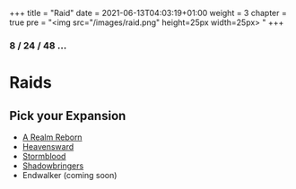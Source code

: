 +++
title = "Raid"
date = 2021-06-13T04:03:19+01:00
weight = 3
chapter = true
pre = "<img src=\"/images/raid.png\" height=25px width=25px> "
+++

### 8 / 24 / 48 ...

# Raids

## Pick your Expansion
* [A Realm Reborn](/guides/group/raid/arr/)
* [Heavensward](/guides/group/raid/heavensward/)
* [Stormblood](/guides/group/raid/stormblood/)
* [Shadowbringers](/guides/group/raid/shadowbringers/)
* Endwalker (coming soon)